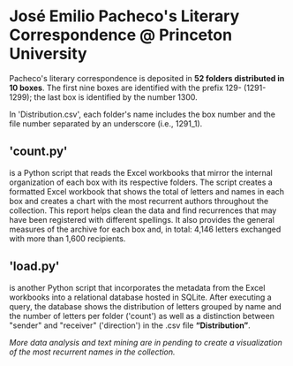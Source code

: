 # José Emilio Pacheco's Literary Correspondence @ Princeton University

Pacheco's literary correspondence is deposited in **52 folders distributed in 10 boxes**. The first nine boxes are identified with the prefix 129-  (1291-1299); the last box is identified by the number 1300.

In 'Distribution.csv', each folder's name includes the box number and the file number separated by an underscore (i.e., 1291_1).

## 'count.py' 

is a Python script that reads the Excel workbooks that mirror the internal organization of each box with its respective folders. The script creates a formatted Excel workbook that shows the total of letters and names in each box and creates a chart with the most recurrent authors throughout the collection. This report helps clean the data and find recurrences that may have been registered with different spellings. It also provides the general measures of the archive for each box and, in total: 4,146 letters exchanged with more than 1,600 recipients.

## 'load.py' 

is another Python script that incorporates the metadata from the Excel workbooks into a relational database hosted in SQLite. After executing a query, the database shows the distribution of letters grouped by name and the number of letters per folder ('count') as well as a distinction between "sender" and "receiver" ('direction') in the .csv file **“Distribution”**.

*More data analysis and text mining are in pending to create a visualization of the most recurrent names in the collection.*


